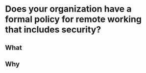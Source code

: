 # Does your organization have a formal policy for remote working that includes security?

## What



## Why





